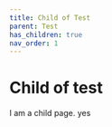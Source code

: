 ```yaml
---
title: Child of Test
parent: Test
has_children: true
nav_order: 1
---
```


# Child of test

I am a child page. yes
